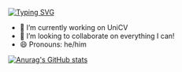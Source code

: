 <!-- [![Top Langs](https://github-readme-stats.vercel.app/api/top-langs?username=henriquesdm7)](https://github.com/anuraghazra/github-readme-stats) -->
[![Typing SVG](https://readme-typing-svg.herokuapp.com?font=Fira+Code&duration=5000&multiline=true&lines=%3C%3F%3D+%22Hello+World!%22+%3F%3E)](https://git.io/typing-svg)

- 🔭 I’m currently working on UniCV
- 👯 I’m looking to collaborate on everything I can!
- 😄 Pronouns: he/him

[![Anurag's GitHub stats](https://github-readme-stats.vercel.app/api?username=henriquesdm7&count_private=true&show_icons=true&theme=merko)](https://github.com/anuraghazra/github-readme-stats)
